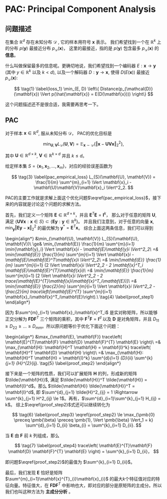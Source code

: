 # PAC: Principal Component Analysis

## 问题描述

在集合 $\mathbb{R}^{d}$ 存在未知分布 $\mathcal{D}$ , 它的样本用符号 $\mathbf{x}$ 表示。
我们希望找到一个在 $\mathbb{R}^{k}$ 上的分布 $p(\mathbf{y})$ 最接近分布 $p_{\mathcal{D}}(\mathbf{x})$，
这里的最接近，指的是 $p(\mathbf{y})$ 包含最多 $p_{\mathcal{D}}(\mathbf{x})$ 的 **信息**。

什么叫做保留最多的信息呢。更确切地说，我们希望找到一个编码器 $E:\mathbf{x} \rightarrow \mathbf{y}$ (其中 $y \in \mathbb{R}^k$ 以及 $k < d$),
以及一个解码器 $D:\mathbf{y} \rightarrow \mathbf{x}$, 使得 $D(E(\mathbf{x}))$ 最接近 $p_{\mathcal{D}}(\mathbf{x})$:


$$
    \tag{1} \label{loss_1}
    \min_{E, D} \left\{ Distance(p_{\mathcal{D}}(\mathbf{x}) \Vert p(\hat{\mathbf{x}} = E(D(\mathbf{x}))) \right\}
$$

这个问题描述还不是很合适，我需要再思考一下。

## PAC

对于样本 $\mathbf{x} \in \mathbb{R}^d$, 服从未知分布 $\mathcal{D}$，
PAC的优化目标是

$$
    \tag{2} \label{pac_true_loss}
    \min_{\mathbf{U}, \mathbf{V}} L_{\mathcal{D}}(\mathbf{U}, \mathbf{V}) 
    = \mathbb{E}_{\mathbf{x}\sim\mathcal{D}}
    \left\{\Vert \mathbf{x} - \mathbf{U}\mathbf{V}\mathbf{x} \Vert^2_2 \right\},
$$

其中 $\mathbf{U} \in \mathbb{R}^{d\times k}$, $\mathbf{V} \in \mathbb{R}^{k \times d}$ 并且 $k \le d$。

给定样本集 $S = \{\mathbf{x}_1, \mathbf{x}_2, \ldots, \mathbf{x}_m\}$，对应的经验误差函数为

$$
    \tag{3} \label{pac_empirical_loss}
    L_{S}(\mathbf{U}, \mathbf{V}) 
    = \frac{1}{m} \sum^{m}_{i=1}
    \Vert \mathbf{x}_i - \mathbf{U}\mathbf{V}\mathbf{x}_i \Vert^2_2.
$$

PAC的主要工作就是求解上面这个优化问题$\eqref{pac_empirical_loss}$，接下来的内容就是讨论这个问题的求解方法。

首先，我们定义一个矩阵 $\mathbf{E} \in \mathbb{R}^{d \times k}$，并且 $\mathbf{E}^T \mathbf{E} = \mathbf{I}^k$，
那么对于任意的矩阵 $\mathbf{U}$, 满足 $\{\mathbf{U} \mathbf{V} \mathbf{x}: \mathbf{x} \in S\} \subset \{\mathbf{E} \mathbf{y}: \mathbf{y} \in \mathbb{R}^{k}\}$。
并且我们注意到，对于任意的向量 $\mathbf{x}$, $\min_{\mathbf{y}} \Vert \mathbf{E}\mathbf{y} - \mathbf{x} \Vert^2_2$ 的最优解为 $\mathbf{y}^* = \mathbf{E}^T \mathbf{x}$。
综合上面这两条信息，我们可以得到

\begin{align*}
    &\min_{\mathbf{U}, \mathbf{V}} L_{S}(\mathbf{U}, \mathbf{V})\\
    \ge&
    \min_{\mathbf{E}} \frac{1}{m} \sum^{m}_{i=1} \min_{\mathbf{y}_i}
    \Vert \mathbf{x}_i - \mathbf{E}\mathbf{y}_i \Vert^2_2\\
    =& \min_{\mathbf{E}} \frac{1}{m} \sum^{m}_{i=1} 
    \Vert \mathbf{x}_i - \mathbf{E}\mathbf{E}^T\mathbf{x}_i \Vert^2_2\\
    =& \min_{\mathbf{E}} \frac{1}{m} \sum^{m}_{i=1} 
    (2 \Vert \mathbf{x}_i \Vert^2_2 - 2 \mathbf{x}^T_i \mathbf{E}\mathbf{E}^{T}\mathbf{x}_i)\\
    =& \min_{\mathbf{E}} \frac{1}{m} \sum^{m}_{i=1} 
    [2 \Vert \mathbf{x}_i \Vert^2_2 - 2 trace(\mathbf{E}^{T}\mathbf{x}_i\mathbf{x}^T_i\mathbf{E})]\\
    =& \min_{\mathbf{E}} \frac{2}{m} \sum^{m}_{i=1} 
    \Vert \mathbf{x}_i \Vert^2_2 - \frac{2}{m} trace\left(\mathbf{E}^{T} \sum^{m}_{i=1} \mathbf{x}_i\mathbf{x}^T_i\mathbf{E}\right).\\
    \tag{4} \label{proof_step1}
\end{align*}

因为 $\sum^{m}_{i=1} \mathbf{x}_i\mathbf{x}^T_i$ 是实对称矩阵，所以能够正交分解为 $\mathbf{F} \mathbf{D} \mathbf{F}^T$ 三个矩阵的乘积，其中 $\mathbf{F}^T \mathbf{F} = \mathbf{I}^d$ 以及 $\mathbf{D}$ 是对角矩阵，并且 $D_{11} \ge D_{22} \ge \ldots \ge D_{mm}$。所以原问题等价于优化下面这个问题：

\begin{align*}
    &\max_{\mathbf{E}, \mathbf{F}} trace\left( \mathbf{E}^{T}\mathbf{F} \mathbf{D} \mathbf{F}^{T} \mathbf{E} \right)\\
    =&
    \max_{\mathbf{H}: \mathbf{H}^T \mathbf{H} = \mathbf{I}^k} trace\left( \mathbf{H}^T \mathbf{D} \mathbf{H} \right)\\
    =&
    \max_{\mathbf{H}: \mathbf{H}^T \mathbf{H} = \mathbf{I}^k}
    \sum^{d}_{i=1} {D}_{ii} \sum^{k}_{j=1} {H}^{2}_{ij}.
    \tag{5} \label{proof_step2}
\end{align*}

接下来是一个矩阵的性质，我们可以扩展矩阵 $\mathbf{H}$ 的列，形成新的矩阵 $\tilde{\mathbf{H}}$, 满足 $\tilde{\mathbf{H}}^T \tilde{\mathbf{H}} = \mathbf{I}^d$。那么 $\tilde{\mathbf{H}} \tilde{\mathbf{H}}^T = \mathbf{I}^d$, 即 $\sum^{d}_{j=1} \tilde{H}^2_{ij} = 1 \Rightarrow \sum^{k}_{j=1} H^2_{ij} \le 1$。再有，$\sum^{d}_{i=1}\sum^{k}_{j=1} H_{ij} = k$。 综上$\eqref{proof_step2}$式还可以继续转化为

$$
    \tag{6} \label{proof_step3}
    \eqref{proof_step2} \le
    \max_{\pmb{0} \preceq \pmb{\beta} \preceq \pmb{1}, \Vert \pmb{\beta} \Vert_1 = k}
    \sum^{d}_{i=1} D_{ii} \beta_{i} = \sum^{k}_{i=1} D_{ii}.
$$

当 $\mathbf{E}$ 由 $\mathbf{F}$ 前 $k$ 列组成，那么

$$
    \tag{7} \label{proof_step4}
    trace\left( \mathbf{E}^{T}\mathbf{F} \mathbf{D} \mathbf{F}^{T} \mathbf{E} \right) = \sum^{k}_{i=1} D_{ii}，
$$

即问题$\eqref{proof_step2}$的最值为 $\sum^{k}_{i=1} D_{ii}$。

最后，我们发现 $\mathbf{E}$ 恰好是矩阵 $\sum^{m}_{i=1}\mathbf{x}^{T}_{i}\mathbf{x}_{i}$ 的最大$k$个特征值对应的特征向量。特征值大，在 $\mathbf{F} \mathbf{D} \mathbf{F}^T$ 中影响也大，即对应的部分是原矩阵的主成分。所以我们也叫这种方法为 **主成分分析** 。
